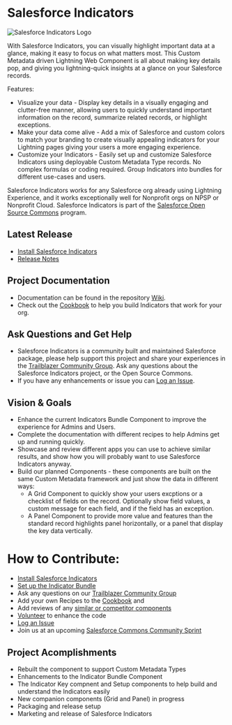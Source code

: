# Salesforce Indicators
![Salesforce Indicators Logo](https://github.com/SFDO-Community/Salesforce-Indicators/assets/2966583/e1857d0a-c725-4e17-9820-c8c3d7b920ab)

With Salesforce Indicators, you can visually highlight important data at a glance, making it easy to focus on what matters most. This Custom Metadata driven Lightning Web Component is all about making key details pop, and giving you lightning-quick insights at a glance on your Salesforce records. 


Features:
* Visualize your data - Display key details in a visually engaging and clutter-free manner, allowing users to quickly understand important information on the record, summarize related records, or highlight exceptions.
* Make your data come alive - Add a mix of Salesforce and custom colors to match your branding to create visually appealing indicators for your Lightning pages giving your users a more engaging experience.
* Customize your Indicators - Easily set up and customize Salesforce Indicators using deployable Custom Metadata Type records. No complex formulas or coding required. Group Indicators into bundles for different use-cases and users.
  
Salesforce Indicators works for any Salesforce org already using Lightning Experience, and it works exceptionally well for Nonprofit orgs on NPSP or Nonprofit Cloud.
Salesforce Indicators is part of the [Salesforce Open Source Commons](https://help.salesforce.com/s/articleView?id=sfdo.Innovate_with_OSC.htm&type=5) program.

## Latest Release
* [Install Salesforce Indicators](https://install.salesforce.org/products/indicators)
* [Release Notes](https://github.com/SFDO-Community/Salesforce-Indicators/wiki/Release-Notes)

## Project Documentation
* Documentation can be found in the repository [Wiki](https://github.com/SFDO-Community/Salesforce-Indicators/wiki).
* Check out the [Cookbook](https://github.com/SFDO-Community/Salesforce-Indicators/wiki/Cookbook) to help you build Indicators that work for your org.

## Ask Questions and Get Help
* Salesforce Indicators is a community built and maintained Salesforce package, please help support this project and share your experiences in the [Trailblazer Community Group](https://trailhead.salesforce.com/trailblazer-community/groups/0F94S000000HEDASA4?tab=discussion). Ask any questions about the Salesforce Indicators project, or the Open Source Commons.
* If you have any enhancements or issue you can [Log an Issue](https://github.com/SFDO-Community/Salesforce-Indicators/issues).

## Vision & Goals
* Enhance the current Indicators Bundle Component to improve the experience for Admins and Users.
* Complete the documentation with different recipes to help Admins get up and running quickly.
* Showcase and review different apps you can use to achieve similar results, and show how you will probably want to use Salesforce Indicators anyway.
* Build our planned Components - these components are built on the same Custom Metadata framework and just show the data in different ways:
  * A Grid Component to quickly show your users excptions or a checklist of fields on the record. Optionally show field values, a custom message for each field, and if the field has an exception. 
  * A Panel Component to provide more value and features than the standard record highlights panel horizontally, or a panel that display the key data vertically.

# How to Contribute:
- [Install Salesforce Indicators](https://install.salesforce.org/products/indicators)
- [Set up the Indicator Bundle](https://github.com/SFDO-Community/Salesforce-Indicators/wiki/Indicator-Bundle)
- Ask any questions on our [Trailblazer Community Group](https://trailhead.salesforce.com/trailblazer-community/groups/0F94S000000HEDASA4?tab=discussion)
- Add your own Recipes to the [Cookbook](https://github.com/SFDO-Community/Salesforce-Indicators/wiki/Cookbook) and 
- Add reviews of any [similar or competitor components](https://github.com/SFDO-Community/Salesforce-Indicators/wiki/Other-Apps-and-Components-to-Enhance-Your-Org)
- [Volunteer](https://github.com/SFDO-Community/Salesforce-Indicators/wiki/How-to-Volunteer) to enhance the code
- [Log an Issue](https://github.com/SFDO-Community/Salesforce-Indicators/issues)
- Join us at an upcoming [Salesforce Commons Community Sprint](https://trailhead.salesforce.com/trailblazer-community/groups/0F94S000000GwVK?tab=discussion)

## Project Acomplishments
* Rebuilt the component to support Custom Metadata Types
* Enhancements to the Indicator Bundle Component
* The Indicator Key compnent and Setup components to help build and understand the Indicators easily
* New companion components (Grid and Panel) in progress
* Packaging and release setup
* Marketing and release of Salesforce Indicators
